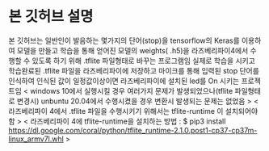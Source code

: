 # 본 깃허브 설명
본 깃허브는 일반인이 발음하는 몇가지의 단어(stop)을 tensorflow의 Keras를 이용하여 모델을 만들고 학습을 통해 얻어진 모델의 weights( .h5)을 라즈베리파이4에서 수행할 수 있도록 하기 위해 .tflite 파일형태로 바꾸는 프로그램임
실제로 학습을 시키고 학습완료된 .tflite 파일을 라즈베리파이에 저장하고 마이크를 통해 입력된 stop 단어를 인식하여 인식된 값이 일정값이상이면 라즈베리파이에 설치된 led를 On 시키는 프로젝트임
< windows 10에서 실행시킬 경우 여러가지 문제가 발생되었으나(tflite 파일형태로 변경시) unbuntu 20.04에서 수행시켰을 경우 변환시 발생되는 문제는 없었음 >
< 라즈베리파이 4에서 .tflite 파일을 수행시키기 위해서는 tflite-runtime 이 설치되어야 함 >
< 라즈베리파이 4에 tflite-runtime을 설치하는 방법 :
  $ pip3 install https://dl.google.com/coral/python/tflite_runtime-2.1.0.post1-cp37-cp37m-linux_armv7l.whl >
